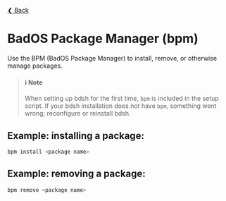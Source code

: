 [❮ Back](.)

# BadOS Package Manager (bpm)

Use the BPM (BadOS Package Manager) to install, remove, or otherwise manage packages.

> #### ℹ️ Note
> When setting up bdsh for the first time, `bpm` is included in the setup script.
> If your bdsh installation does not have `bpm`, something went wrong; reconfigure or reinstall bdsh.


## Example: installing a package:

```sh
bpm install <package name>
```

## Example: removing a package:

```sh
bpm remove <package name>
```
